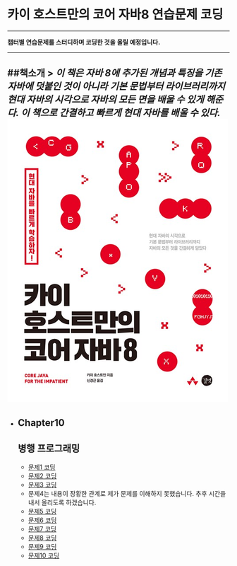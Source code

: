 # 카이 호스트만의 코어 자바8 연습문제 코딩
-----------------------------------------

**챕터별 연습문제를 스터디하며 코딩한 것을 올릴 예정입니다.**

-----------------------------------------
##책소개 
    > *이 책은 자바 8에 추가된 개념과 특징을 기존 자바에 덧붙인 것이 아니라 
    기본 문법부터 라이브러리까지 현대 자바의 시각으로 자바의 모든 면을 배울 수 있게 
    해준다. 이 책으로 간결하고 빠르게 현대 자바를 배울 수 있다.*
![book](image/book.jpg)
-----------------------------------------


* Chapter10
    ------------
    병행 프로그래밍 
    ------------
    
    * [문제1 코딩](https://github.com/incheol1024/java-eight/blob/master/src/main/java/me/incheol/chapter10/Question1.java)
    * [문제2 코딩](https://github.com/incheol1024/java-eight/blob/master/src/main/java/me/incheol/chapter10/Question2.java)
    * [문제3 코딩](https://github.com/incheol1024/java-eight/blob/master/src/main/java/me/incheol/chapter10/Question3.java)
    * 문제4는 내용이 장황한 관계로 제가 문제를 이해하지 못했습니다. 추후 시간을 내서 올리도록 하겠습니다.
    * [문제5 코딩](https://github.com/incheol1024/java-eight/blob/master/src/main/java/me/incheol/chapter10/Question5.java)
    * [문제6 코딩](https://github.com/incheol1024/java-eight/blob/master/src/main/java/me/incheol/chapter10/Question6.java)
    * [문제7 코딩](https://github.com/incheol1024/java-eight/blob/master/src/main/java/me/incheol/chapter10/Question7.java)
    * [문제8 코딩](https://github.com/incheol1024/java-eight/blob/master/src/main/java/me/incheol/chapter10/Question8.java)
    * [문제9 코딩](https://github.com/incheol1024/java-eight/blob/master/src/main/java/me/incheol/chapter10/Question9.java)
    * [문제10 코딩](https://github.com/incheol1024/java-eight/blob/master/src/main/java/me/incheol/chapter10/Question10.java)
